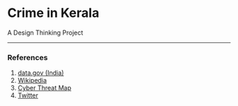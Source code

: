 # Crime in Kerala
A Design Thinking Project


---  

### References  

1. [data.gov (India)](https://data.gov.in/)  
2. [Wikipedia](https://en.wikipedia.org/wiki/List_of_states_and_union_territories_of_India_by_crime_rate)  
3. [Cyber Threat Map](https://threatmap.checkpoint.com/)  
4. [Twitter](uniqueCols)  
